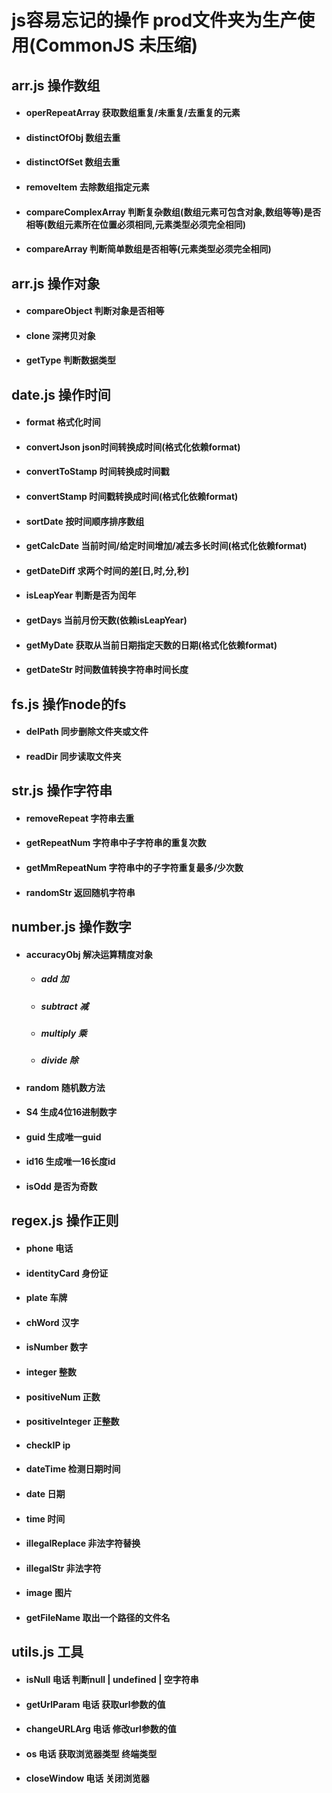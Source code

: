 # js容易忘记的操作 prod文件夹为生产使用(CommonJS 未压缩)

## arr.js 操作数组
* #### operRepeatArray 获取数组重复/未重复/去重复的元素
* #### distinctOfObj 数组去重
* #### distinctOfSet 数组去重
* #### removeItem 去除数组指定元素
* #### compareComplexArray 判断复杂数组(数组元素可包含对象,数组等等)是否相等(数组元素所在位置必须相同,元素类型必须完全相同)
* #### compareArray 判断简单数组是否相等(元素类型必须完全相同)

## arr.js 操作对象
* #### compareObject 判断对象是否相等
* #### clone 深拷贝对象
* #### getType 判断数据类型

## date.js 操作时间
* #### format 格式化时间
* #### convertJson json时间转换成时间(格式化依赖format)
* #### convertToStamp 时间转换成时间戳
* #### convertStamp 时间戳转换成时间(格式化依赖format)
* #### sortDate 按时间顺序排序数组
* #### getCalcDate 当前时间/给定时间增加/减去多长时间(格式化依赖format)
* #### getDateDiff 求两个时间的差[日,时,分,秒]
* #### isLeapYear 判断是否为闰年
* #### getDays 当前月份天数(依赖isLeapYear)
* #### getMyDate 获取从当前日期指定天数的日期(格式化依赖format)
* #### getDateStr 时间数值转换字符串时间长度

## fs.js 操作node的fs
* #### delPath 同步删除文件夹或文件
* #### readDir 同步读取文件夹

## str.js 操作字符串
* #### removeRepeat 字符串去重
* #### getRepeatNum 字符串中子字符串的重复次数
* #### getMmRepeatNum 字符串中的子字符重复最多/少次数
* #### randomStr 返回随机字符串

## number.js 操作数字
* #### accuracyObj 解决运算精度对象
  * ##### add 加
  * ##### subtract 减
  * ##### multiply 乘
  * ##### divide 除
* #### random 随机数方法
* #### S4 生成4位16进制数字
* #### guid 生成唯一guid
* #### id16 生成唯一16长度id
* #### isOdd 是否为奇数

## regex.js 操作正则
* #### phone 电话
* #### identityCard 身份证
* #### plate 车牌
* #### chWord 汉字
* #### isNumber 数字
* #### integer 整数
* #### positiveNum 正数
* #### positiveInteger 正整数
* #### checkIP ip
* #### dateTime 检测日期时间
* #### date 日期
* #### time 时间
* #### illegalReplace 非法字符替换
* #### illegalStr 非法字符
* #### image 图片
* #### getFileName 取出一个路径的文件名

## utils.js 工具
* #### isNull 电话 判断null | undefined | 空字符串
* #### getUrlParam 电话 获取url参数的值
* #### changeURLArg 电话 修改url参数的值
* #### os 电话 获取浏览器类型 终端类型
* #### closeWindow 电话 关闭浏览器
  